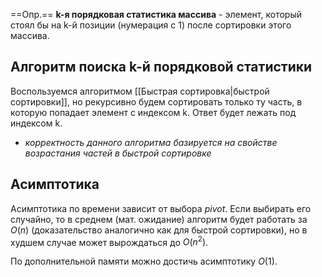 ==Опр.== **k-я порядковая статистика массива** - элемент, который стоял бы на k-й позиции (нумерация с 1) после сортировки этого массива.

## Алгоритм поиска k-й порядковой статистики

Воспользуемся алгоритмом [[Быстрая сортировка|быстрой сортировки]], но рекурсивно будем сортировать только ту часть, в которую попадает элемент с индексом k. Ответ будет лежать под индексом k.

- *корректность данного алгоритма базируется на свойстве возрастания частей в быстрой сортировке*

## Асимптотика

Асимптотика по времени зависит от выбора $pivot$. Если выбирать его случайно, то в среднем (мат. ожидание) алгоритм будет работать за $O(n)$ (доказательство аналогично как для быстрой сортировки), но в худшем случае может вырождаться до $O(n^2)$.

По дополнительной памяти можно достичь асимптотику $O(1)$.
